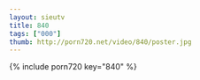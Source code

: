 ```yaml
--- 
layout: sieutv
title: 840
tags: ["000"]
thumb: http://porn720.net/video/840/poster.jpg
---
```

{% include porn720 key="840" %} 
